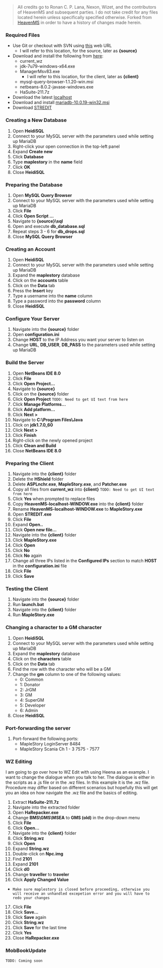 > All credits go to Ronan C. P. Lana, Nexon, Wizet, and the contributors of HeavenMS and subsequent parties.
> I do not take credit for any files located herein unless specifically specified otherwise.
> Forked from [HeavenMS](https://github.com/ronancpl/HeavenMS) in order to have a history of changes made herein.

### Required Files
 * Use Git or checkout with SVN using [this](https://github.com/ryantpayton/MapleStory.git) web URL
   * I will refer to this location, for the source, later as **{source}**
 * Download and install the following from [here](https://drive.google.com/drive/folders/0BzDsHSr-0V4MYVJ0TWIxd05hYUk):
   * current_wz
   * jdk-7u79-windows-x64.exe
   * ManagerMsv83.exe
     * I will refer to this location, for the client, later as **{client}**
   * mysql-query-browser-1.1.20-win.msi
   * netbeans-8.0.2-javase-windows.exe
   * HaSuite-211.7z
 * Download the latest [localhost](https://hostr.co/tsYsQzzV6xT0)
 * Download and install [mariadb-10.0.19-win32.msi](https://downloads.mariadb.org/mariadb/10.0.19/)
 * Download [STREDIT](http://www.craftnet.nl/Downloads/)

### Creating a New Database
 1. Open **HeidiSQL**
 2. Connect to your MySQL server with the parameters used while setting up MariaDB
 3. Right-click your open connection in the top-left panel
 4. Expand **Create new**
 5. Click **Database**
 6. Type **maplestory** in the **name** field
 7. Click **OK**
 8. Close **HeidiSQL**

### Preparing the Database
 1. Open **MySQL Query Browser**
 2. Connect to your MySQL server with the parameters used while setting up MariaDB
 3. Click **File**
 4. Click **Open Script ...**
 5. Navigate to **{source}\sql**
 6. Open and execute **db_database.sql**
 7. Repeat steps 3 - 6 for **db_drops.sql**
 8. Close **MySQL Query Browser**

### Creating an Account
 1. Open **HeidiSQL**
 2. Connect to your MySQL server with the parameters used while setting up MariaDB
 3. Expand the **maplestory** database
 4. Click on the **accounts** table
 5. Click on the **Data** tab
 6. Press the **Insert** key
 7. Type a username into the **name** column
 8. Type a password into the **password** column
 9. Close **HeidiSQL**

### Configure Your Server
 1. Navigate into the **{source}** folder
 2. Open **configuration.ini**
 3. Change **HOST** to the IP Address you want your server to listen on
 4. Change **URL**, **DB_USER**, **DB_PASS** to the parameters used while setting up MariaDB

### Build the Server
 1. Open **NetBeans IDE 8.0**
 2. Click **File**
 3. Click **Open Project...**
 4. Navigate to **{source}**
 5. Click on the **{source}** folder
 5. Click **Open Project**
```TODO: Need to get UI text from here```
 6. Click **Manage Platforms...**
 7. Click **Add platform...**
 8. Click **Next >**
 8. Navigate to **C:\Program Files\Java**
 9. Click on **jdk1.7.0_60**
 10. Click **Next >**
 11. Click **Finish**
 12. Right-click on the newly opened project
 13. Click **Clean and Build**
 14. Close **NetBeans IDE 8.0**

### Preparing the Client
 1. Navigate into the **{client}** folder
 2. Delete the **HShield** folder
 3. Delete **ASPLnchr.exe**, **MapleStory.exe**, and **Patcher.exe**
 4. Copy all files from **current_wz** into **{client}**
```TODO: Need to get UI text from here```
 5. Click **Yes** when prompted to replace files
 6. Copy **HeavenMS-localhost-WINDOW.exe** into the **{client}** folder
 7. Rename **HeavenMS-localhost-WINDOW.exe** to **MapleStory.exe**
 7. Open **STREDIT.exe**
 8. Click **File**
 9. Expand **Open..**
 10. Click **Open new file...**
 11. Navigate into the **{client}** folder
 12. Click **MapleStory.exe**
 13. Click **Open**
 14. Click **No**
 15. Click **No** again
 16. Change all three IPs listed in the **Configured IPs** section to match **HOST** in the **configuration.ini** file
 17. Click **File**
 18. Click **Save**

### Testing the Client
 1. Navigate into the **{source}** folder
 2. Run **launch.bat**
 3. Navigate into the **{client}** folder
 4. Run **MapleStory.exe**

### Changing a character to a GM character
 1. Open **HeidiSQL**
 2. Connect to your MySQL server with the parameters used while setting up MariaDB
 3. Expand the **maplestory** database
 4. Click on the **characters** table
 5. Click on the **Data** tab
 6. Find the row with the character who will be a GM
 7. Change the **gm** column to one of the following values:
    * 0: Common
    * 1: Donator
    * 2: JrGM
    * 3: GM
    * 4: SuperGM
    * 5: Developer
    * 6: Admin
 8. Close **HeidiSQL**

### Port-forwarding the server
 1. Port-forward the following ports:
    * MapleStory LoginServer 8484
    * MapleStory Scania Ch 1 - 3 7575 - 7577

### WZ Editing
I am going to go over how to WZ Edit with using Heena as an example. I want to change the dialogue when you talk to her. The dialogue is either in the scripts as a .js file or in the .wz files. In this example it is the .wz file. Procedure may differ based on different scenarios but hopefully this will get you an idea on how navigate the .wz file and the basics of editing.
 1. Extract **HaSuite-211.7z**
 2. Navigate into the extracted folder
 3. Open **HaRepacker.exe**
 4. Change **BMS\GMS\MSEA** to **GMS (old)** in the drop-down menu
 5. Click **File**
 6. Click **Open...**
 7. Navigate into the **{client}** folder
 8. Click **String.wz**
 9. Click **Open**
 10. Expand **String.wz**
 11. Double-click on **Npc.img**
 12. Find **2101**
 13. Expand **2101**
 14. Click **d0**
 15. Change **traveller** to **traveler**
 16. Click **Apply Changed Value**
 * ```Make sure maplestory is closed before proceeding, otherwise you will receive an unhandled excepetion error and you will have to redo your changes```
 17. Click **File**
 18. Click **Save...**
 19. Click **Save** again
 20. Click **String.wz**
 21. Click **Save** for the last time
 22. Click **Yes**
 23. Close **HaRepacker.exe**

### MobBookUpdate
```TODO: Coming soon```
